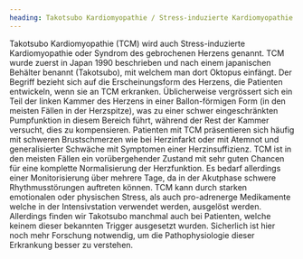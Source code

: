 ```yaml
---
heading: Takotsubo Kardiomyopathie / Stress-induzierte Kardiomyopathie / Syndrom des gebrochenen Herzens
---
```

Takotsubo Kardiomyopathie (TCM) wird auch Stress-induzierte Kardiomyopathie oder Syndrom des gebrochenen Herzens genannt.
TCM wurde zuerst in Japan 1990 beschrieben und nach einem japanischen Behälter benannt (Takotsubo), mit welchem man dort Oktopus einfängt.   Der Begriff bezieht sich auf die Erscheinungsform des Herzens, die Patienten entwickeln, wenn sie an TCM erkranken. 
Üblicherweise vergrössert sich ein Teil der linken Kammer des Herzens in einer Ballon-förmigen Form (in den meisten Fällen in der Herzspitze), was zu einer schwer eingeschränkten Pumpfunktion in diesem Bereich führt, während der Rest der Kammer versucht, dies zu kompensieren. 
Patienten mit TCM präsentieren sich häufig mit schweren Brustschmerzen wie bei Herzinfarkt oder mit Atemnot und generalisierter Schwäche mit Symptomen einer Herzinsuffizienz. 
TCM ist in den meisten Fällen ein vorübergehender Zustand mit sehr guten Chancen für eine komplette Normalisierung der Herzfunktion.
Es bedarf allerdings einer Monitorisierung über mehrere Tage, da in der Akutphase schwere Rhythmusstörungen auftreten können. 
TCM kann durch starken emotionalen oder physischen Stress, als auch pro-adrenerge Medikamente welche in der Intensivstation verwendet werden, ausgelöst werden. 
Allerdings finden wir Takotsubo manchmal auch bei Patienten, welche keinem dieser bekannten Trigger ausgesetzt wurden. 
Sicherlich ist hier noch mehr Forschung notwendig, um die Pathophysiologie dieser Erkrankung besser zu verstehen. 


